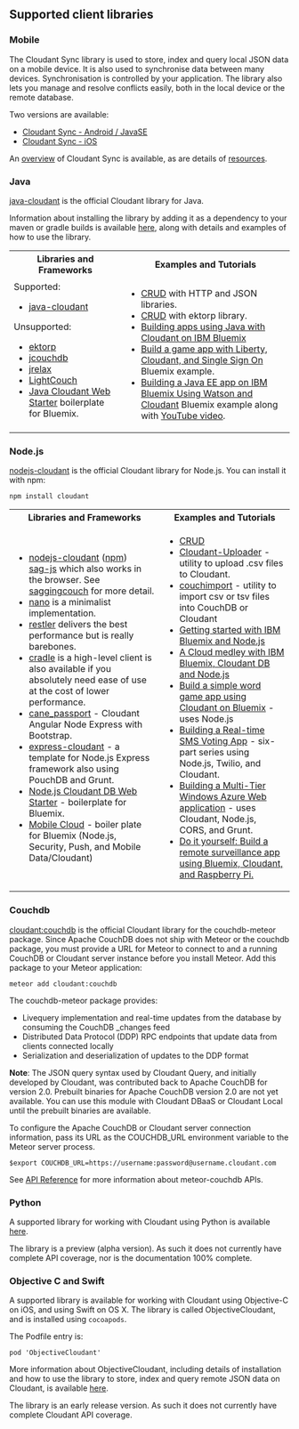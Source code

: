 ## Supported client libraries

### Mobile

The Cloudant Sync library is used to store, index and query local JSON data on a mobile device.
It is also used to synchronise data between many devices.
Synchronisation is controlled by your application.
The library also lets you manage and resolve conflicts easily,
both in the local device or the remote database.

Two versions are available:

- <a target="_blank" href="https://github.com/cloudant/sync-android">Cloudant Sync - Android / JavaSE</a>
- <a target="_blank" href="https://github.com/cloudant/CDTDatastore">Cloudant Sync - iOS</a>

An <a target="_blank" href="https://cloudant.com/product/cloudant-features/sync/">overview</a> of Cloudant Sync is available,
as are details of <a target="_blank" href="https://cloudant.com/cloudant-sync-resources/">resources</a>.

### Java

[java-cloudant](https://github.com/cloudant/java-cloudant) is the official Cloudant library for Java.

Information about installing the library by adding it as a dependency to your maven or gradle builds is available
[here](https://github.com/cloudant/java-cloudant#installation-and-usage),
along with details and examples of how to use the library.

<table>
<tr>
<th>Libraries and Frameworks</th>
<th>Examples and Tutorials</th>
</tr>
<tr>
<td>Supported:<ul><li><a target="_blank" href="https://github.com/cloudant/java-cloudant">java-cloudant</a></li></ul>
Unsupported:<ul><li><a target="_blank" href="http://code.google.com/p/ektorp/">ektorp</a></li>
<li><a target="_blank" href="http://code.google.com/p/jcouchdb/">jcouchdb</a></li>
<li><a target="_blank" href="https://github.com/isterin/jrelax">jrelax</a></li>
<li><a target="_blank" href="http://www.lightcouch.org/">LightCouch</a></li>
<li><a target="_blank" href="https://ace.ng.bluemix.net/#/store/cloudOEPaneId=store&appTemplateGuid=CloudantJavaBPTemplate&fromCatalog=true">Java Cloudant Web Starter</a> boilerplate for Bluemix.</li></ul>
</td>
<td><ul><li><a target="_blank" href="https://github.com/cloudant/haengematte/tree/master/java">CRUD</a> with HTTP and JSON libraries.</li>
<li><a target="_blank" href="https://github.com/cloudant/haengematte/tree/master/java/CrudWithEktorp">CRUD</a> with ektorp library.</li>
<li><a target="_blank" href="https://cloudant.com/blog/building-apps-using-java-with-cloudant-on-ibm-bluemix/">Building apps using Java with Cloudant on IBM Bluemix</a></li>
<li><a target="_blank" href="http://www.ibm.com/developerworks/cloud/library/cl-multiservicegame-app/index.html?ca=drs-">Build a game app with Liberty, Cloudant, and Single Sign On</a> Bluemix example.</li>
<li><a target="_blank" href="https://developer.ibm.com/bluemix/2014/10/17/building-java-ee-app-ibm-bluemix-using-watson-cloudant/">Building a Java EE app on IBM Bluemix Using Watson and Cloudant</a> Bluemix example along with <a target="_blank" href="https://www.youtube.com/watch?feature=youtu.be&v=9AFMY6m0LIU&app=desktop">YouTube video</a>.</li></ul>
</td>
</tr>
</table>

### Node.js

<a target="_blank" href="https://github.com/cloudant/nodejs-cloudant">nodejs-cloudant</a> is the official Cloudant library for Node.js. You can install it with npm:

`npm install cloudant`

<table>
<tr>
<th>Libraries and Frameworks</th>
<th>Examples and Tutorials</th>
</tr>
<tr>
<td>
<ul>
<li>
<a target="_blank" href="https://github.com/cloudant/nodejs-cloudant">nodejs-cloudant</a> (<a target="_blank" href="https://www.npmjs.org/package/cloudant">npm</a>)</li>
<a target="_blank" href="https://github.com/sbisbee/sag-js">sag-js</a> which also works in the browser. See <a target="_blank" href="http://www.saggingcouch.com/">saggingcouch</a> for more detail.</li>
<li>
<a target="_blank" href="https://github.com/dscape/nano">nano</a> is a minimalist implementation.</li>
<li>
<a target="_blank" href="https://github.com/danwrong/restler">restler</a> delivers the best performance but is really barebones.</li>
<li>
<a target="_blank" href="http://cloudhead.io/cradle">cradle</a> is a high-level client is also available if you absolutely need ease of use at the cost of lower performance.</li>
<li><a target="_blank" href="https://github.com/ddemichele/cane_passport">cane_passport</a> - Cloudant Angular Node Express with Bootstrap.</li>
<li><a target="_blank" href="https://github.com/cloudant-labs/express-cloudant">express-cloudant</a> - a template for Node.js Express framework also using PouchDB and Grunt.</li>
<li><a target="_blank" href="https://ace.ng.bluemix.net/#/store/cloudOEPaneId=store&appTemplateGuid=nodejscloudantbp&fromCatalog=true">Node.js Cloudant DB Web Starter</a> - boilerplate for Bluemix.</li>
<li><a target="_blank" href="https://ace.ng.bluemix.net/#/store/cloudOEPaneId=store&appTemplateGuid=mobileBackendStarter&fromCatalog=true">Mobile Cloud</a> - boiler plate for Bluemix (Node.js, Security, Push, and Mobile Data/Cloudant)</li>
</ul>
</td>
<td>
<ul>
<li><a target="_blank" href="https://github.com/cloudant/haengematte/tree/master/nodejs">CRUD</a></li>
<li><a target="_blank" href="https://github.com/garbados/Cloudant-Uploader">Cloudant-Uploader</a> - utility to upload .csv files to Cloudant.</li>
<li><a target="_blank" href="https://github.com/glynnbird/couchimport">couchimport</a> - utility to import csv or tsv files into CouchDB or Cloudant</li>
<li><a target="_blank" href="http://thoughtsoncloud.com/2014/07/getting-started-ibm-bluemix-node-js/">Getting started with IBM Bluemix and Node.js</a></li>
<li><a target="_blank" href="https://gigadom.wordpress.com/2014/08/15/a-cloud-medley-with-ibm-bluemix-cloudant-db-and-node-js/">A Cloud medley with IBM Bluemix, Cloudant DB and Node.js</a></li>
<li><a target="_blank" href="http://www.ibm.com/developerworks/cloud/library/cl-guesstheword-app/index.html?ca=drs-">Build a simple word game app using Cloudant on Bluemix</a> - uses Node.js</li>
<li><a target="_blank" href="https://www.twilio.com/blog/2012/09/building-a-real-time-sms-voting-app-part-1-node-js-couchdb.html">Building a Real-time SMS Voting App</a> - six-part series using Node.js, Twilio, and Cloudant.</li>
<li><a target="_blank" href="http://msopentech.com/blog/2013/12/19/tutorial-building-multi-tier-windows-azure-web-application-use-cloudants-couchdb-service-node-js-cors-grunt-2/">Building a Multi-Tier Windows Azure Web application</a> - uses Cloudant, Node.js, CORS, and Grunt.</li>
<li><a target="_blank" href="http://www.ibm.com/developerworks/library/ba-remoteservpi-app/index.html">Do it yourself: Build a remote surveillance app using Bluemix, Cloudant, and Raspberry Pi.</a></li>
</ul>
</td>
</tr>
</table>

### Couchdb

<a target="_blank" href="https://atmospherejs.com/cloudant/couchdb">cloudant:couchdb</a> is the official Cloudant library for the couchdb-meteor package. Since Apache CouchDB does not ship with Meteor or the couchdb package, you must provide a URL for Meteor to connect to and a running CouchDB or Cloudant server instance before you install Meteor. Add this package to your Meteor application:

`meteor add cloudant:couchdb`

The couchdb-meteor package provides:

+ Livequery implementation and real-time updates from the database by consuming the CouchDB _changes feed
+ Distributed Data Protocol (DDP) RPC endpoints that update data from clients connected locally
+ Serialization and deserialization of updates to the DDP format


**Note**: The JSON query syntax used by Cloudant Query, and initially developed by Cloudant, was contributed back to Apache CouchDB for version 2.0. Prebuilt binaries for Apache CouchDB version 2.0 are not yet available. You can use this module with Cloudant DBaaS or Cloudant Local until the prebuilt binaries are available.

To configure the Apache CouchDB or Cloudant server connection information, pass its URL as the COUCHDB_URL environment variable to the Meteor server process.

`$export COUCHDB_URL=https://username:password@username.cloudant.com`

See <a target="_blank" href="https://docs.cloudant.com/api.html#">API Reference</a> for more information about meteor-couchdb APIs. 

### Python

A supported library for working with Cloudant using Python is available [here](https://github.com/cloudant/python-cloudant).

The library is a preview (alpha version).
As such it does not currently have complete API coverage, nor is the documentation 100% complete.

### Objective C and Swift

A supported library is available for working with Cloudant using Objective-C on iOS, and using Swift on OS&nbsp;X.
The library is called ObjectiveCloudant,
and is installed using `cocoapods`.

The Podfile entry is:

`pod 'ObjectiveCloudant'`

More information about ObjectiveCloudant,
including details of installation and how to use the library to store, index and query remote JSON data on Cloudant,
is available [here](https://github.com/cloudant/objective-cloudant).

The library is an early release version.
As such it does not currently have complete Cloudant API coverage.

